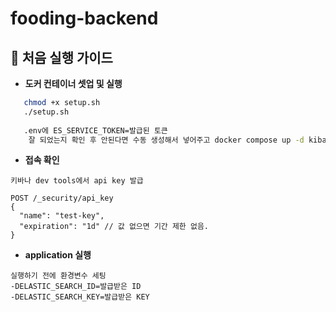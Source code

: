 # fooding-backend

## 🔧 처음 실행 가이드
 
- **도커 컨테이너 셋업 및 실행**
```bash
   chmod +x setup.sh
   ./setup.sh
   
   .env에 ES_SERVICE_TOKEN=발급된 토큰
    잘 되었는지 확인 후 안된다면 수동 생성해서 넣어주고 docker compose up -d kibana
```

- **접속 확인**
```
키바나 dev tools에서 api key 발급

POST /_security/api_key
{
  "name": "test-key",
  "expiration": "1d" // 값 없으면 기간 제한 없음.
}
```

- **application 실행**
```
실행하기 전에 환경변수 세팅
-DELASTIC_SEARCH_ID=발급받은 ID
-DELASTIC_SEARCH_KEY=발급받은 KEY
```
